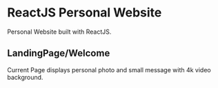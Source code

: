 # ReactJS Personal Website

Personal Website built with ReactJS.

## LandingPage/Welcome

Current Page displays personal photo and small message with 4k video background.
